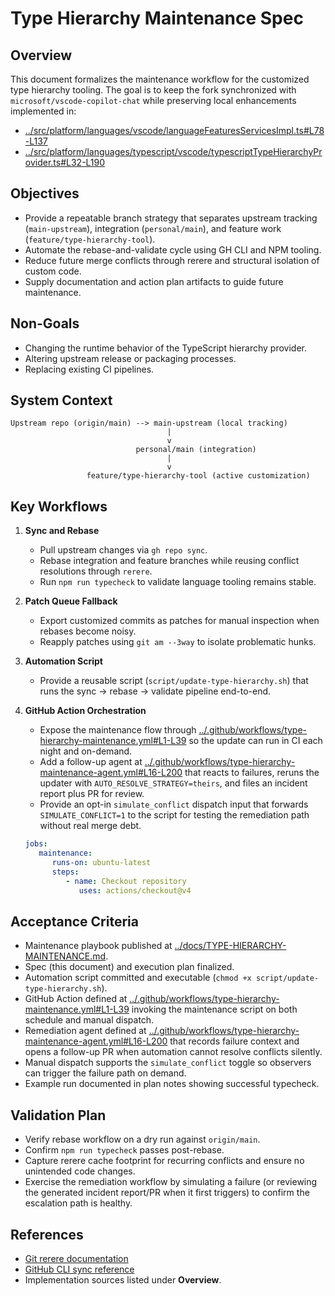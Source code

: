 # Type Hierarchy Maintenance Spec

## Overview
This document formalizes the maintenance workflow for the customized type hierarchy tooling. The goal is to keep the fork synchronized with `microsoft/vscode-copilot-chat` while preserving local enhancements implemented in:
- [../src/platform/languages/vscode/languageFeaturesServicesImpl.ts#L78-L137](../src/platform/languages/vscode/languageFeaturesServicesImpl.ts#L78-L137)
- [../src/platform/languages/typescript/vscode/typescriptTypeHierarchyProvider.ts#L32-L190](../src/platform/languages/typescript/vscode/typescriptTypeHierarchyProvider.ts#L32-L190)

## Objectives
- Provide a repeatable branch strategy that separates upstream tracking (`main-upstream`), integration (`personal/main`), and feature work (`feature/type-hierarchy-tool`).
- Automate the rebase-and-validate cycle using GH CLI and NPM tooling.
- Reduce future merge conflicts through rerere and structural isolation of custom code.
- Supply documentation and action plan artifacts to guide future maintenance.

## Non-Goals
- Changing the runtime behavior of the TypeScript hierarchy provider.
- Altering upstream release or packaging processes.
- Replacing existing CI pipelines.

## System Context
```
Upstream repo (origin/main) --> main-upstream (local tracking)
                                   |
                                   v
                            personal/main (integration)
                                   |
                                   v
                 feature/type-hierarchy-tool (active customization)
```

## Key Workflows
1. **Sync and Rebase**
   - Pull upstream changes via `gh repo sync`.
   - Rebase integration and feature branches while reusing conflict resolutions through `rerere`.
   - Run `npm run typecheck` to validate language tooling remains stable.

2. **Patch Queue Fallback**
   - Export customized commits as patches for manual inspection when rebases become noisy.
   - Reapply patches using `git am --3way` to isolate problematic hunks.

3. **Automation Script**
   - Provide a reusable script (`script/update-type-hierarchy.sh`) that runs the sync → rebase → validate pipeline end-to-end.
4. **GitHub Action Orchestration**
   - Expose the maintenance flow through [../.github/workflows/type-hierarchy-maintenance.yml#L1-L39](../.github/workflows/type-hierarchy-maintenance.yml#L1-L39) so the update can run in CI each night and on-demand.
   - Add a follow-up agent at [../.github/workflows/type-hierarchy-maintenance-agent.yml#L16-L200](../.github/workflows/type-hierarchy-maintenance-agent.yml#L16-L200) that reacts to failures, reruns the updater with `AUTO_RESOLVE_STRATEGY=theirs`, and files an incident report plus PR for review.
   - Provide an opt-in `simulate_conflict` dispatch input that forwards `SIMULATE_CONFLICT=1` to the script for testing the remediation path without real merge debt.
    ```yaml
    jobs:
       maintenance:
          runs-on: ubuntu-latest
          steps:
             - name: Checkout repository
                uses: actions/checkout@v4
    ```

## Acceptance Criteria
- Maintenance playbook published at [../docs/TYPE-HIERARCHY-MAINTENANCE.md](../docs/TYPE-HIERARCHY-MAINTENANCE.md).
- Spec (this document) and execution plan finalized.
- Automation script committed and executable (`chmod +x script/update-type-hierarchy.sh`).
- GitHub Action defined at [../.github/workflows/type-hierarchy-maintenance.yml#L1-L39](../.github/workflows/type-hierarchy-maintenance.yml#L1-L39) invoking the maintenance script on both schedule and manual dispatch.
- Remediation agent defined at [../.github/workflows/type-hierarchy-maintenance-agent.yml#L16-L200](../.github/workflows/type-hierarchy-maintenance-agent.yml#L16-L200) that records failure context and opens a follow-up PR when automation cannot resolve conflicts silently.
- Manual dispatch supports the `simulate_conflict` toggle so observers can trigger the failure path on demand.
- Example run documented in plan notes showing successful typecheck.

## Validation Plan
- Verify rebase workflow on a dry run against `origin/main`.
- Confirm `npm run typecheck` passes post-rebase.
- Capture rerere cache footprint for recurring conflicts and ensure no unintended code changes.
- Exercise the remediation workflow by simulating a failure (or reviewing the generated incident report/PR when it first triggers) to confirm the escalation path is healthy.

## References
- [Git rerere documentation](https://git-scm.com/docs/git-rerere)
- [GitHub CLI sync reference](https://cli.github.com/manual/gh_repo_sync)
- Implementation sources listed under **Overview**.

